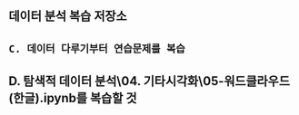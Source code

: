 데이터 분석 복습 저장소
----------
`C. 데이터 다루기부터 연습문제를 복습`
----------
D. 탐색적 데이터 분석\04. 기타시각화\05-워드클라우드(한글).ipynb를 복습할 것
----------